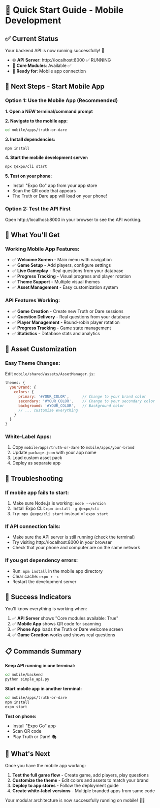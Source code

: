 # 🚀 Quick Start Guide - Mobile Development

## ✅ Current Status

Your backend API is now running successfully! 🎉

- 🌐 **API Server**: http://localhost:8000 ✅ RUNNING
- 🔧 **Core Modules**: Available ✅ 
- 📱 **Ready for**: Mobile app connection

## 📱 Next Steps - Start Mobile App

### **Option 1: Use the Mobile App (Recommended)**

**1. Open a NEW terminal/command prompt**

**2. Navigate to the mobile app:**
```bash
cd mobile/apps/truth-or-dare
```

**3. Install dependencies:**
```bash
npm install
```

**4. Start the mobile development server:**
```bash
npx @expo/cli start
```

**5. Test on your phone:**
- Install "Expo Go" app from your app store
- Scan the QR code that appears
- The Truth or Dare app will load on your phone!

### **Option 2: Test the API First**

Open http://localhost:8000 in your browser to see the API working.

## 🎯 What You'll Get

### **Working Mobile App Features:**
- ✅ **Welcome Screen** - Main menu with navigation
- ✅ **Game Setup** - Add players, configure settings
- ✅ **Live Gameplay** - Real questions from your database
- ✅ **Progress Tracking** - Visual progress and player rotation
- ✅ **Theme Support** - Multiple visual themes
- ✅ **Asset Management** - Easy customization system

### **API Features Working:**
- ✅ **Game Creation** - Create new Truth or Dare sessions
- ✅ **Question Delivery** - Real questions from your database
- ✅ **Player Management** - Round-robin player rotation
- ✅ **Progress Tracking** - Game state management
- ✅ **Statistics** - Database stats and analytics

## 🎨 Asset Customization

### **Easy Theme Changes:**
Edit `mobile/shared/assets/AssetManager.js`:

```javascript
themes: {
  yourBrand: {
    colors: {
      primary: '#YOUR_COLOR',      // Change to your brand color
      secondary: '#YOUR_COLOR',    // Change to your secondary color
      background: '#YOUR_COLOR',   // Background color
      // ... customize everything
    }
  }
}
```

### **White-Label Apps:**
1. Copy `mobile/apps/truth-or-dare` to `mobile/apps/your-brand`
2. Update `package.json` with your app name
3. Load custom asset pack
4. Deploy as separate app

## 🔧 Troubleshooting

### **If mobile app fails to start:**
1. Make sure Node.js is working: `node --version`
2. Install Expo CLI: `npm install -g @expo/cli`
3. Try: `npx @expo/cli start` instead of `expo start`

### **If API connection fails:**
- Make sure the API server is still running (check the terminal)
- Try visiting http://localhost:8000 in your browser
- Check that your phone and computer are on the same network

### **If you get dependency errors:**
- Run: `npm install` in the mobile app directory
- Clear cache: `expo r -c`
- Restart the development server

## 🎉 Success Indicators

You'll know everything is working when:

1. ✅ **API Server** shows "Core modules available: True"
2. ✅ **Mobile App** shows QR code for scanning
3. ✅ **Phone App** loads the Truth or Dare welcome screen
4. ✅ **Game Creation** works and shows real questions

## 📋 Commands Summary

**Keep API running in one terminal:**
```bash
cd mobile/backend
python simple_api.py
```

**Start mobile app in another terminal:**
```bash
cd mobile/apps/truth-or-dare
npm install
expo start
```

**Test on phone:**
- Install "Expo Go" app
- Scan QR code
- Play Truth or Dare! 🎭

## 🚀 What's Next

Once you have the mobile app working:

1. **Test the full game flow** - Create game, add players, play questions
2. **Customize the theme** - Edit colors and assets to match your brand
3. **Deploy to app stores** - Follow the deployment guide
4. **Create white-label versions** - Multiple branded apps from same code

Your modular architecture is now successfully running on mobile! 📱✨
